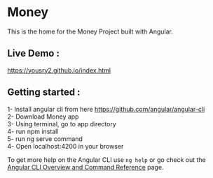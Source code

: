# Money
This is the home for the Money Project built with Angular.
  
## Live Demo :
  
https://yousry2.github.io/index.html

## Getting started :
  
1- Install angular cli from here https://github.com/angular/angular-cli  
2- Download Money app  
3- Using terminal, go to app directory   
4- run npm install   
5- run ng serve command  
4- Open localhost:4200 in your browser  

To get more help on the Angular CLI use `ng help` or go check out the [Angular CLI Overview and Command Reference](https://angular.io/cli) page.
